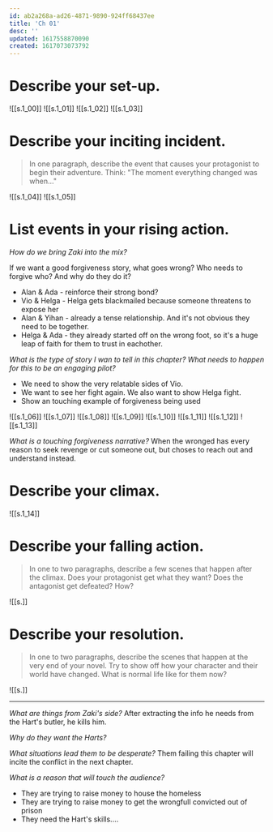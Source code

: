 ```yaml
---
id: ab2a268a-ad26-4871-9890-924ff68437ee
title: 'Ch 01'
desc: ''
updated: 1617558870090
created: 1617073073792
---
```

# Describe your set-up.

![[s.1_00]]
![[s.1_01]]
![[s.1_02]]
![[s.1_03]]

# Describe your inciting incident.
> In one paragraph, describe the event that causes your protagonist to begin their adventure. Think: "The moment everything changed was when..."

![[s.1_04]]
![[s.1_05]]

# List events in your rising action.

*How do we bring Zaki into the mix?*

If we want a good forgiveness story, what goes wrong? Who needs to forgive who? And why do they do it?
- Alan & Ada - reinforce their strong bond?
- Vio & Helga - Helga gets blackmailed because someone threatens to expose her
- Alan & Yihan - already a tense relationship. And it's not obvious they need to be together.
- Helga & Ada - they already started off on the wrong foot, so it's a huge leap of faith for them to trust in eachother.

*What is the type of story I wan to tell in this chapter?*
*What needs to happen for this to be an engaging pilot?*
- We need to show the very relatable sides of Vio.
- We want to see her fight again. We also want to show Helga fight.
- Show an touching example of forgiveness being used

![[s.1_06]]
![[s.1_07]]
![[s.1_08]]
![[s.1_09]]
![[s.1_10]]
![[s.1_11]]
![[s.1_12]]
![[s.1_13]]
  
*What is a touching forgiveness narrative?*
When the wronged has every reason to seek revenge or cut someone out, but choses to reach out and understand instead.

# Describe your climax.

![[s.1_14]]


# Describe your falling action.
> In one to two paragraphs, describe a few scenes that happen after the climax. Does your protagonist get what they want? Does the antagonist get defeated? How?

![[s.]]


# Describe your resolution.
> In one to two paragraphs, describe the scenes that happen at the very end of your novel. Try to show off how your character and their world have changed. What is normal life like for them now? 

![[s.]]


---

*What are things from Zaki's side?*
After extracting the info he needs from the Hart's butler, he kills him.

*Why do they want the Harts?*

*What situations lead them to be desperate?*
Them failing this chapter will incite the conflict in the next chapter.

*What is a reason that will touch the audience?*
- They are trying to raise money to house the homeless
- They are trying to raise money to get the wrongfull convicted out of prison
- They need the Hart's skills....
